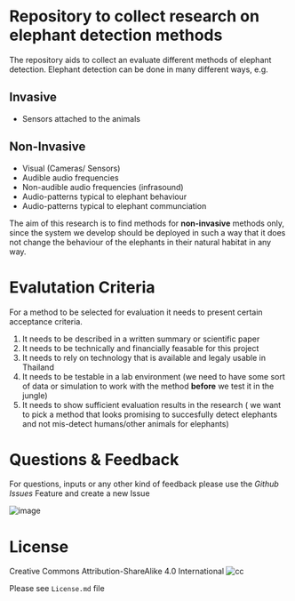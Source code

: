# Repository to collect research on elephant detection methods 

The repository aids to collect an evaluate different methods of elephant detection. Elephant detection can be done in many different ways, e.g.

## Invasive
- Sensors attached to the animals

## Non-Invasive
- Visual (Cameras/ Sensors)
- Audible audio frequencies 
- Non-audible audio frequencies (infrasound)
- Audio-patterns typical to elephant behaviour
- Audio-patterns typical to elephant communciation

The aim of this research is to find methods for **non-invasive** methods only, since the system we develop should be deployed in such a way that it does not change the behaviour of the elephants in their natural habitat in any way.

# Evalutation Criteria
For a method to be selected for evaluation it needs to present certain acceptance criteria.

1. It needs to be described in a written summary or scientific paper
2. It needs to be technically and financially feasable for this project
3. It needs to rely on technology that is available and legaly usable in Thailand 
4. It needs to be testable in a lab environment (we need to have some sort of data or simulation to work with the method **before** we test it in the jungle)
5. It needs to show sufficient evaluation results in the research ( we want to pick a method that looks promising to succesfully detect elephants and not mis-detect humans/other animals for elephants)


# Questions & Feedback

For questions, inputs or any other kind of feedback please use the *Github Issues* Feature and create a new Issue

![image](https://user-images.githubusercontent.com/11522213/132982826-187d5ff7-4e8c-49a3-93c3-0a54823b85eb.png)



# License

Creative Commons Attribution-ShareAlike 4.0 International
![cc](https://upload.wikimedia.org/wikipedia/commons/1/16/CC-BY_icon.svg)

Please see `License.md` file
